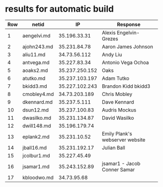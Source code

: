 # results for automatic build
|Row|netid|IP|Response|
|--|-----|--|--------|
|1|aengelvi.md|35.196.33.31|<html> <body> Alexis Engelvin-Grezes </body> </html>|
|2|ajohn243.md|35.231.84.78|<html> <body> Aaron James Johnson </body> </html>|
|3|aliu11.md|34.73.56.112|<html> <body> Andy Liu </body> </html>|
|4|antvega.md|35.227.83.34|<html> <body> Antonio Vega Ochoa </body> </html>|
|5|aoaks2.md|35.237.250.152|<html> <body> Oaks </body> </html>|
|6|atutko.md|35.237.103.197|<html> <body> Adam Tutko </body> </html>|
|7|bkidd3.md|35.227.102.243|<html> <body> Brandon Kidd bkidd3 </body> </html>|
|8|cmobley4.md|34.73.203.189|<html> <body> Chris Mobley </body> </html>|
|9|dkennard.md|35.237.5.111|<html> <body> Dave Kennard </body> </html>|
|10|dsun12.md|35.237.100.83|<html> <body> Audris Mockus </body> </html>|
|11|dwasilko.md|35.231.134.87|<html> <body> David Wasilko </body> </html>|
|12|dwill148.md|35.196.179.74||
|13|eplank2.md|35.231.10.52|<html> <body> Emily Plank's webserver website </body> </html>|
|14|jball16.md|35.231.192.17|<html> <body> Julian Ball </body> </html>|
|15|jcolbur1.md|35.227.45.49||
|16|jsamar1.md|35.243.152.89|jsamar1 - Jacob Conner Samar|
|17|kbloodwo.md|34.73.95.68|<html> <head> <style> img{ border-radius:50%| width: 300px| height: 300px| } .container { position:relative| text-align: center| color: white| top:30%| font-size: 25px| -webkit-text-stroke: 2px black| } .name{ position: absolute| top: 50%| left: 50%| transform: translate(-50%, -50%)| } .window{ height:100%| width:100%| position:relative| } </style> </head> <body> <div class = "window"> <div class="container"> <div class="name"><h1>Kody Bloodworth</h1></div> <img src = "frog.jpg"> </div> </div> </body> </html>|
|18|lhenslee.md|34.73.119.123|<html> <body> Lane Henslee </body> </html>|
|19|lparke23.md|34.73.48.161|<html> <body> Luke Parker </body> </html>|
|20|lxc297.md|35.229.51.154|<html> <head> <style> body { margin: 0| background-color: #76061e| } .test { background-color: #bf0a30| } .base { margin: 0| padding: 0| width: 100%| height: 50px| color: #ffffff| font-family: "arial", sans-serif| text-align: center| font-size: 20px| } </style> </head> <body> <div class="base" style="background-color: #bf0a30"> Todd Allen </div> <div class="base" style="background-color: #a7092a"></div> <div class="base" style="background-color: #8f0724"></div> </body> </html>|
|21|mbutera.md|35.231.144.251||
|22|rderby1.md|35.231.170.229|<html> <body> Russell Derby </body> </html>|
|23|showel17.md|35.202.186.101|<html> <body> <h1> Spencer Howell </h1> </body> </html>|
|24|ssteinb2.md|34.73.57.203|<html> <body> Samuel Steinberg </body> </html>|
|25|tfry2.md|35.196.210.77|<html> <body> Tanner Fry </body> </html>|
|26|twheaton.md|34.73.119.104|<html> <body> Tucker's New Web Server </body> </html>|
|27|yma29.md|34.73.48.64|<html> <body> Yucheng Ma </body> </html>|
|28|ysun60.md|34.73.173.249||
